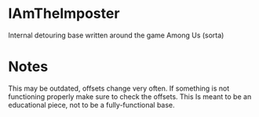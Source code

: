 # IAmTheImposter
Internal detouring base written around the game Among Us (sorta)

# Notes
This may be outdated, offsets change very often. If something is not functioning properly make sure to check the offsets. This Is meant to be an educational piece, not to be a fully-functional base.
